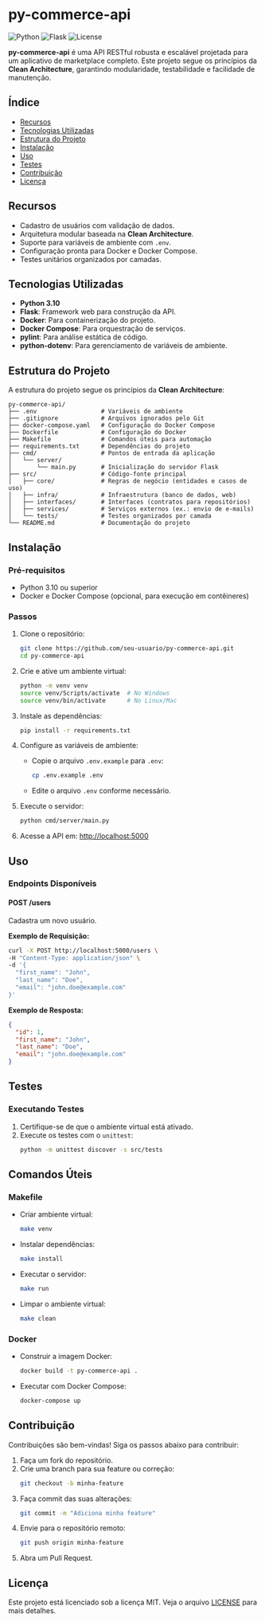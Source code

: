 # py-commerce-api

![Python](https://img.shields.io/badge/Python-3.10-blue)
![Flask](https://img.shields.io/badge/Flask-2.x-green)
![License](https://img.shields.io/badge/License-MIT-yellow)

**py-commerce-api** é uma API RESTful robusta e escalável projetada para um aplicativo de marketplace completo. Este projeto segue os princípios da **Clean Architecture**, garantindo modularidade, testabilidade e facilidade de manutenção.


## **Índice**
- [Recursos](#recursos)
- [Tecnologias Utilizadas](#tecnologias-utilizadas)
- [Estrutura do Projeto](#estrutura-do-projeto)
- [Instalação](#instalação)
- [Uso](#uso)
- [Testes](#testes)
- [Contribuição](#contribuição)
- [Licença](#licença)


## **Recursos**
- Cadastro de usuários com validação de dados.
- Arquitetura modular baseada na **Clean Architecture**.
- Suporte para variáveis de ambiente com `.env`.
- Configuração pronta para Docker e Docker Compose.
- Testes unitários organizados por camadas.


## **Tecnologias Utilizadas**
- **Python 3.10**
- **Flask**: Framework web para construção da API.
- **Docker**: Para containerização do projeto.
- **Docker Compose**: Para orquestração de serviços.
- **pylint**: Para análise estática de código.
- **python-dotenv**: Para gerenciamento de variáveis de ambiente.


## **Estrutura do Projeto**
A estrutura do projeto segue os princípios da **Clean Architecture**:

```
py-commerce-api/
├── .env                  # Variáveis de ambiente
├── .gitignore            # Arquivos ignorados pelo Git
├── docker-compose.yaml   # Configuração do Docker Compose
├── Dockerfile            # Configuração do Docker
├── Makefile              # Comandos úteis para automação
├── requirements.txt      # Dependências do projeto
├── cmd/                  # Pontos de entrada da aplicação
│   └── server/
│       └── main.py       # Inicialização do servidor Flask
├── src/                  # Código-fonte principal
│   ├── core/             # Regras de negócio (entidades e casos de uso)
│   ├── infra/            # Infraestrutura (banco de dados, web)
│   ├── interfaces/       # Interfaces (contratos para repositórios)
│   ├── services/         # Serviços externos (ex.: envio de e-mails)
│   └── tests/            # Testes organizados por camada
└── README.md             # Documentação do projeto
```


## **Instalação**

### **Pré-requisitos**
- Python 3.10 ou superior
- Docker e Docker Compose (opcional, para execução em contêineres)

### **Passos**
1. Clone o repositório:
   ```bash
   git clone https://github.com/seu-usuario/py-commerce-api.git
   cd py-commerce-api
   ```

2. Crie e ative um ambiente virtual:
   ```bash
   python -m venv venv
   source venv/Scripts/activate  # No Windows
   source venv/bin/activate      # No Linux/Mac
   ```

3. Instale as dependências:
   ```bash
   pip install -r requirements.txt
   ```

4. Configure as variáveis de ambiente:
   - Copie o arquivo `.env.example` para `.env`:
     ```bash
     cp .env.example .env
     ```
   - Edite o arquivo `.env` conforme necessário.

5. Execute o servidor:
   ```bash
   python cmd/server/main.py
   ```

6. Acesse a API em: [http://localhost:5000](http://localhost:5000)


## **Uso**

### **Endpoints Disponíveis**
#### **POST /users**
Cadastra um novo usuário.

**Exemplo de Requisição:**
```bash
curl -X POST http://localhost:5000/users \
-H "Content-Type: application/json" \
-d '{
  "first_name": "John",
  "last_name": "Doe",
  "email": "john.doe@example.com"
}'
```

**Exemplo de Resposta:**
```json
{
  "id": 1,
  "first_name": "John",
  "last_name": "Doe",
  "email": "john.doe@example.com"
}
```


## **Testes**

### **Executando Testes**
1. Certifique-se de que o ambiente virtual está ativado.
2. Execute os testes com o `unittest`:
   ```bash
   python -m unittest discover -s src/tests
   ```


## **Comandos Úteis**

### **Makefile**
- Criar ambiente virtual:
  ```bash
  make venv
  ```
- Instalar dependências:
  ```bash
  make install
  ```
- Executar o servidor:
  ```bash
  make run
  ```
- Limpar o ambiente virtual:
  ```bash
  make clean
  ```

### **Docker**
- Construir a imagem Docker:
  ```bash
  docker build -t py-commerce-api .
  ```
- Executar com Docker Compose:
  ```bash
  docker-compose up
  ```


## **Contribuição**
Contribuições são bem-vindas! Siga os passos abaixo para contribuir:
1. Faça um fork do repositório.
2. Crie uma branch para sua feature ou correção:
   ```bash
   git checkout -b minha-feature
   ```
3. Faça commit das suas alterações:
   ```bash
   git commit -m "Adiciona minha feature"
   ```
4. Envie para o repositório remoto:
   ```bash
   git push origin minha-feature
   ```
5. Abra um Pull Request.


## **Licença**
Este projeto está licenciado sob a licença MIT. Veja o arquivo [LICENSE](LICENSE) para mais detalhes.
